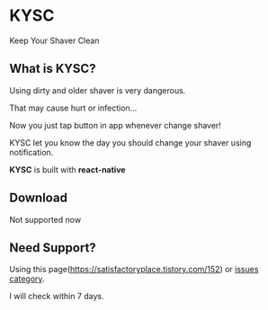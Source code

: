 # KYSC
Keep Your Shaver Clean

## What is KYSC?
Using dirty and older shaver is very dangerous.

That may cause hurt or infection...

Now you just tap button in app whenever change shaver!

KYSC let you know the day you should change your shaver using notification.

**KYSC** is built with **react-native**

## Download
Not supported now

## Need Support?
Using this page(<https://satisfactoryplace.tistory.com/152>) or [issues category](https://github.com/NamGungGeon/KYSC/issues).

I will check within 7 days.
